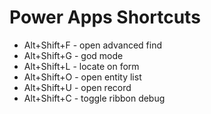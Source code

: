 # Power Apps Shortcuts

- Alt+Shift+F - open advanced find
- Alt+Shift+G - god mode
- Alt+Shift+L - locate on form
- Alt+Shift+O - open entity list
- Alt+Shift+U - open record
- Alt+Shift+C - toggle ribbon debug

